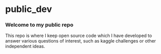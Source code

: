 # public_dev

### Welcome to my public repo

This repo is where I keep open source code which I have developed to answer various questions of interest, such as kaggle challenges or other independent ideas.
